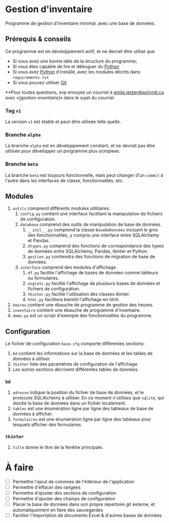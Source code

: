 # Gestion d'inventaire

Programme de gestion d'inventaire minimal, avec une base de données.

## Prérequis & conseils

Ce programme est en développement actif, et ne devrait être utilisé que

- Si vous avez une bonne idée de la structure du programme;
- Si vous êtes capable de lire et déboguer du [Python]
- Si vous avez [Python] d'installé, avec les modules décrits dans `requirements.txt`
- Si vous pouvez utiliser [Git]

**Pour toutes questions, svp envoyez un courriel à [emile.jetzer@polymtl.ca] avec «_[gestion-inventaire]_» dans le sujet du courriel.

[Python]: https://www.python.org
[Git]: https://git-scm.com/
[emile.jetzer@polymtl.ca]: mailto:emile.jetzer@polymtl.ca?subject=[gestion-inventaire]

### Tag `v1`

La version `v1` est stable et peut-être utilisée telle quelle.

### Branche `alpha`

La branche `alpha` est en développement constant, et ne devrait pas être utilisée pour développer un programme plus ocmplexe.

### Branche `beta`

La branche `beta` est toujours fonctionnelle, mais peut changer d'un `commit` à l'autre dans les interfaces de classe, fonctionnalités, etc.

## Modules

1. `outils` comprend différents modules utilitaires.
    1. `config.py` contient une interface facilitant la manipulation de fichiers de configuration.
    2. `database` comprend des outils de manipulation de base de données.
        1. `__init__.py` comprend la classe `BaseDeDonnées` incluant le gros des fonctionnalités, y compris une interface entre SQLAlchemy et Pandas.
        2. `dtypes.py` comprend des fonctions de correspondance des types de données entre SQLAlchemy, Pandas, tkinter et Python.
        3. `gestion.py` contiendra des fonctions de migration de base de données.
    3. `interface` comprend des modules d'affichage.
        1.  `df.py` facilite l'affichage de bases de données comme tableurs ou formulaires.
        2. `onglets.py` facilite l'affichage de plusieurs bases de données et fichiers de configuration.
        3. `tkinter.py` facilite l'utilisation des classes tkinter.
        4. `html.py` facilitera bientôt l'affichage en html.
2. `heures` contient une ébauche de programme de gestion des heures.
3. `inventaire` contient une ébauche de programme d'inventaire.
4. `demo.py` est un script d'exemple des fonctionnalités du programme.

## Configuration

Le fichier de configuration `base.cfg` comporte différentes sections:

1. `bd` contient les informations sur la base de données et les tables de données à utiliser.
2. `tkinter` liste des paramètres de configuration de l'affichage.
3. Les autres sections décrivent différentes tables de données.

### `bd`

1. `adresse` indique la position du fichier de base de données, et le protocole SQLAlchemy à utiliser. En ce moment n'utilisez que `sqlite`, qui stocke la base de données dans un fichier localement.
2. `tables` est une énumération ligne par ligne des tableaux de base de données à afficher.
3. `formulaires` est une énumération ligne par ligne des tableaux pour lesquels afficher des formulaires.

### `tkinter`

1. `title` donne le titre de la fenêtre principale.

# À faire

- [ ] Permettre l'ajout de colonnes de l'intérieur de l'application
- [ ] Permettre d'effacer des rangées
- [ ] Permettre d'ajouter des sections de configuration
- [ ] Permettre d'ajouter des champs de configuration
- [ ] Placer la base de données dans son propre répertoire git externe, et automatiquement en faire des sauvegardes
- [ ] Faciliter l'importation de documents Excel & d'autres bases de données
